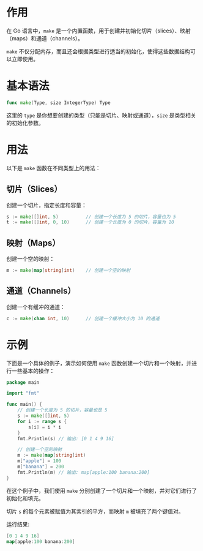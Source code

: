 # 作用

在 Go 语言中，`make` 是一个内置函数，用于创建并初始化切片（slices）、映射（maps）和通道（channels）。

`make` 不仅分配内存，而且还会根据类型进行适当的初始化，使得这些数据结构可以立即使用。

# 基本语法

```go
func make(Type, size IntegerType) Type
```

这里的 `type` 是你想要创建的类型（只能是切片、映射或通道），`size` 是类型相关的初始化参数。

# 用法

以下是 `make` 函数在不同类型上的用法：

## 切片（Slices）

创建一个切片，指定长度和容量：

```go
s := make([]int, 5)          // 创建一个长度为 5 的切片，容量也为 5
t := make([]int, 0, 10)      // 创建一个长度为 0 的切片，容量为 10
```

## 映射（Maps）

创建一个空的映射：

```go
m := make(map[string]int)    // 创建一个空的映射
```

## 通道（Channels）

创建一个有缓冲的通道：

```go
c := make(chan int, 10)      // 创建一个缓冲大小为 10 的通道
```

# 示例

下面是一个具体的例子，演示如何使用 `make` 函数创建一个切片和一个映射，并进行一些基本的操作：

```go
package main

import "fmt"

func main() {
    // 创建一个长度为 5 的切片，容量也是 5
    s := make([]int, 5)
    for i := range s {
        s[i] = i * i
    }
    fmt.Println(s) // 输出: [0 1 4 9 16]

    // 创建一个空的映射
    m := make(map[string]int)
    m["apple"] = 100
    m["banana"] = 200
    fmt.Println(m) // 输出: map[apple:100 banana:200]
}
```

在这个例子中，我们使用 `make` 分别创建了一个切片和一个映射，并对它们进行了初始化和填充。

切片 `s` 的每个元素被赋值为其索引的平方，而映射 `m` 被填充了两个键值对。

运行结果:

```go
[0 1 4 9 16]
map[apple:100 banana:200]
```

